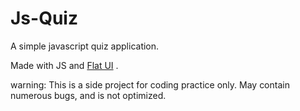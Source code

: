 Js-Quiz
=======

A simple javascript quiz application.

Made with JS and [Flat UI](http://designmodo.github.io/Flat-UI/) .

warning: This is a side project for coding practice only. May contain numerous bugs, and is not optimized.
